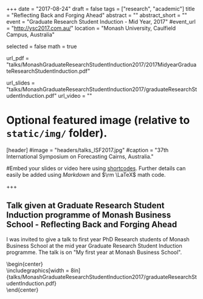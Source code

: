 +++
date = "2017-08-24"
draft = false
tags = ["research", "academic"]
title = "Reflecting Back and Forging Ahead"
abstract = ""
abstract_short = ""
event = "Graduate Research Student Induction - Mid Year, 2017"
#event_url = "http://ysc2017.com.au/"
location = "Monash University, Caulfield Campus, Australia"
  
selected = false
math = true
  
url_pdf = "talks/MonashGraduateResearchStudentInduction2017/2017MidyearGraduateResearchStudentInduction.pdf"
  
url_slides = "talks/MonashGraduateResearchStudentInduction2017/graduateResearchStudentInduction.pdf"
url_video = ""
  
  
  
# Optional featured image (relative to `static/img/` folder).
[header]
#image = "headers/talks_ISF2017.jpg"
#caption = "37th International Symposium on Forecasting Cairns, Australia."
  
  
#Embed your slides or video here using [shortcodes](https://gcushen.github.io/hugo-academic-demo/post/writing-markdown-latex/). Further details can easily be added using *Markdown* and $\rm \LaTeX$ math code. 
  
  
+++


## Talk given at Graduate Research Student Induction programme of Monash Business School - Reflecting Back and Forging Ahead  
I was invited to give a talk to first year PhD Research students of Monash Business School at the mid year Graduate Research Student Induction programme. The talk is on "My first year at Monash Business School".

\begin{center} <br>
\includegraphics[width = 8in]{talks/MonashGraduateResearchStudentInduction2017/graduateResearchStudentInduction.pdf} <br>
\end{center}